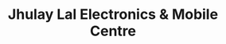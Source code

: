 ---
title: "Jhulay Lal Electronics & Mobile Centre"
url: /balochistan/jhulay-lal-electronics-and-mobile-centre/
shop: mobile phone
---